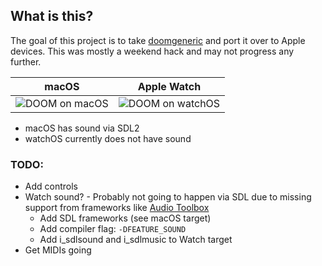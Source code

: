 ## What is this?

The goal of this project is to take [doomgeneric](https://github.com/ozkl/doomgeneric) and port it over to Apple devices. This was mostly a weekend hack and may not progress any further.

| macOS | Apple Watch |
| - | - |
| <img alt="DOOM on macOS" src="https://github.com/twstokes/AppleGenericDoom/assets/2092798/40b54b8c-ac1b-49a7-bbc7-c0674d4b82fe"> | <img alt="DOOM on watchOS" src="https://github.com/twstokes/AppleGenericDoom/assets/2092798/cf3ae161-735a-422a-9ad8-1fd11f6f83f6"> |




- macOS has sound via SDL2
- watchOS currently does not have sound

### TODO:
- Add controls
- Watch sound? - Probably not going to happen via SDL due to missing support from frameworks like [Audio Toolbox](https://developer.apple.com/documentation/audiotoolbox/)
  - Add SDL frameworks (see macOS target)
  - Add compiler flag: `-DFEATURE_SOUND`
  - Add i_sdlsound and i_sdlmusic to Watch target
- Get MIDIs going

